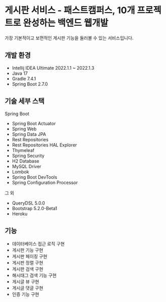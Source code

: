 # 게시판 서비스 - 패스트캠퍼스, 10개 프로젝트로 완성하는 백엔드 웹개발

가장 기본적이고 보편적인 게시판 기능을 둘러볼 수 있는 서비스입니다.

## 개발 환경

* Intellij IDEA Ultimate 2022.1.1 ~ 2022.1.3
* Java 17
* Gradle 7.4.1
* Spring Boot 2.7.0

## 기술 세부 스택

Spring Boot

* Spring Boot Actuator
* Spring Web
* Spring Data JPA
* Rest Repositories
* Rest Repositories HAL Explorer
* Thymeleaf
* Spring Security
* H2 Database
* MySQL Driver
* Lombok
* Spring Boot DevTools
* Spring Configuration Processor

그 외

* QueryDSL 5.0.0
* Bootstrap 5.2.0-Beta1
* Heroku
## 기능

* 데이터베이스 접근 로직 구현
* 게시판 기능 구현
* 게시판 페이징 구현
* 게시판 정렬 구현
* 게시판 검색 구현
* 해시태그 검색 기능 구현
* 게시글 뷰 구현
* 게시글 댓글 구현
* 인증 기능 구현
